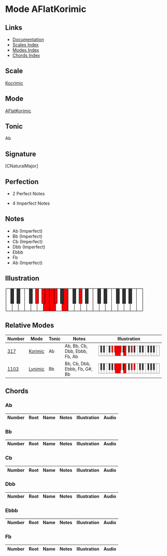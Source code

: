 # Mode AFlatKorimic

## Links

- [Documentation](index.md)
- [Scales Index](Scales.md)
- [Modes Index](Modes.md)
- [Chords Index](Chords.md)

## Scale

[Kocrimic](ScaleKocrimic.md)

## Mode

[AFlatKorimic](ModeAFlatKorimic.md)

## Tonic

Ab

## Signature

[CNaturalMajor]

## Perfection

 - 2 Perfect Notes

 - 4 Imperfect Notes

## Notes

- Ab (Imperfect)
- Bb (Imperfect)
- Cb (Imperfect)
- Dbb (Imperfect)
- Ebbb
- Fb
- Ab (Imperfect)

## Illustration

![AFlatKorimic](ModeAFlatKorimic.png)

## Relative Modes

| Number | Mode | Tonic | Notes | Illustration |
|--------|------|-------|-------|--------------|
| [317](https://ianring.com/musictheory/scales/317) | [Korimic](ModeKorimic.md) | Ab | Ab, Bb, Cb, Dbb, Ebbb, Fb, Ab | ![AFlatKorimic](ModeAFlatKorimic.png) |
| [1103](https://ianring.com/musictheory/scales/1103) | [Lynimic](ModeLynimic.md) | Bb | Bb, Cb, Dbb, Ebbb, Fb, G#, Bb | ![BFlatLynimic](ModeBFlatLynimic.png) |

## Chords

### Ab

| Number | Root | Name | Notes | Illustration | Audio |
|--------|------|------|-------|--------------|-------|

### Bb

| Number | Root | Name | Notes | Illustration | Audio |
|--------|------|------|-------|--------------|-------|

### Cb

| Number | Root | Name | Notes | Illustration | Audio |
|--------|------|------|-------|--------------|-------|

### Dbb

| Number | Root | Name | Notes | Illustration | Audio |
|--------|------|------|-------|--------------|-------|

### Ebbb

| Number | Root | Name | Notes | Illustration | Audio |
|--------|------|------|-------|--------------|-------|

### Fb

| Number | Root | Name | Notes | Illustration | Audio |
|--------|------|------|-------|--------------|-------|

